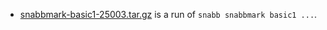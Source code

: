 - [snabbmark-basic1-25003.tar.gz](snabbmark-basic1-25003.tar.gz) is a run of `snabb snabbmark basic1 ...`.
